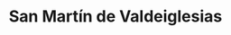 ---
title: San Martín de Valdeiglesias
url: /san-martin-de-valdeiglesias/
latitude: 40.406
longitude: -4.383
---